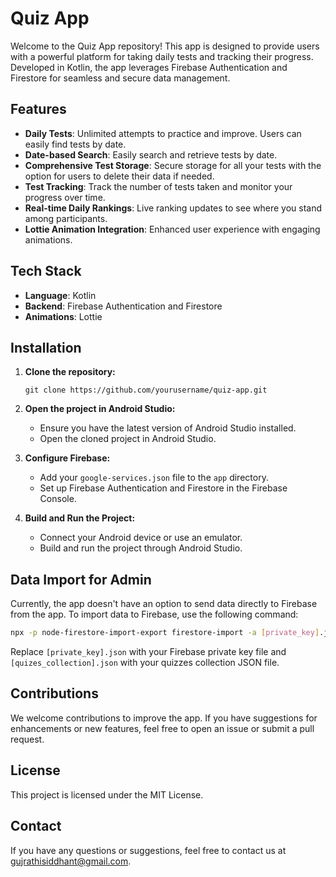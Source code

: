 # Quiz App

Welcome to the Quiz App repository! This app is designed to provide users with a powerful platform for taking daily tests and tracking their progress. 
Developed in Kotlin, the app leverages Firebase Authentication and Firestore for seamless and secure data management. 

## Features

- **Daily Tests**: Unlimited attempts to practice and improve. Users can easily find tests by date.
- **Date-based Search**: Easily search and retrieve tests by date.
- **Comprehensive Test Storage**: Secure storage for all your tests with the option for users to delete their data if needed.
- **Test Tracking**: Track the number of tests taken and monitor your progress over time.
- **Real-time Daily Rankings**: Live ranking updates to see where you stand among participants.
- **Lottie Animation Integration**: Enhanced user experience with engaging animations.

## Tech Stack

- **Language**: Kotlin
- **Backend**: Firebase Authentication and Firestore
- **Animations**: Lottie

## Installation

1. **Clone the repository:**

   ```
   git clone https://github.com/yourusername/quiz-app.git
   ```

2. **Open the project in Android Studio:**
   
   - Ensure you have the latest version of Android Studio installed.
   - Open the cloned project in Android Studio.

3. **Configure Firebase:**
   
   - Add your `google-services.json` file to the `app` directory.
   - Set up Firebase Authentication and Firestore in the Firebase Console.

4. **Build and Run the Project:**

   - Connect your Android device or use an emulator.
   - Build and run the project through Android Studio.

## Data Import for Admin

Currently, the app doesn't have an option to send data directly to Firebase from the app. 
To import data to Firebase, use the following command:

```bash
npx -p node-firestore-import-export firestore-import -a [private_key].json -b [quizes_collection].json
```

Replace `[private_key].json` with your Firebase private key file and `[quizes_collection].json` with your quizzes collection JSON file.

## Contributions

We welcome contributions to improve the app. If you have suggestions for enhancements or new features, feel free to open an issue or submit a pull request.

## License

This project is licensed under the MIT License.

## Contact

If you have any questions or suggestions, feel free to contact us at gujrathisiddhant@gmail.com.
